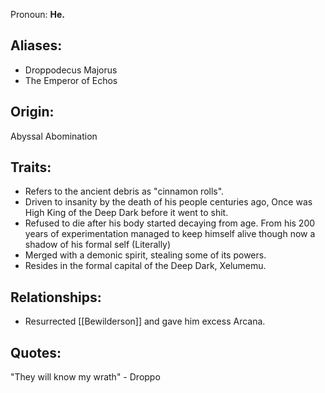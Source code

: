 
Pronoun: **He.**

## Aliases:
 - Droppodecus Majorus
 - The Emperor of Echos
 
## Origin:
Abyssal Abomination
## Traits:
 - Refers to the ancient debris as "cinnamon rolls". 
 - Driven to insanity by the death of his people centuries ago, Once was High King of the Deep Dark before it went to shit.
- Refused to die after his body started decaying from age. From his 200 years of experimentation managed to keep himself alive though now a shadow of his formal self (Literally) 
 - Merged with a demonic spirit, stealing some of its powers.
 - Resides in the formal capital of the Deep Dark, Xelumemu.
## Relationships:
- Resurrected [[Bewilderson]] and gave him excess Arcana.

## Quotes:
 "They will know my wrath" - Droppo